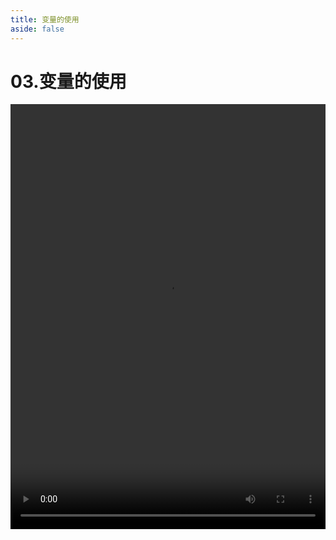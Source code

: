 ```yaml
---
title: 变量的使用
aside: false
---
```


# 03.变量的使用

<video autoplay src="http://qn.chinavanes.com/sass/sass-03-变量的使用.mp4" controls controlsList="nodownload" width="100%" height="680"/>
